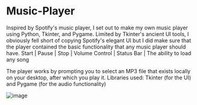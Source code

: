 # Music-Player
Inspired by Spotify's music player, I set out to make my own music player using Python, Tkinter, and Pygame. 
Limited by Tkinter's ancient UI tools, I obviously fell short of copying Spotify's elegant UI but I did make sure that the player contained the basic functionality that any music player should have.
Start | Pause | Stop | Volume Control | Status Bar | The ability to load any song

The player works by prompting you to select an MP3 file that exists locally on your desktop, after which you play it. 
Libraries used: Tkinter (for the UI) and Pygame (for the audio functionality)

![image](https://github.com/khushil-sketch/Music-Player/assets/52947378/29aeaf94-55d4-4f98-a5c6-a5af3e521253)
